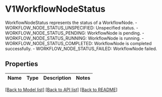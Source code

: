 # V1WorkflowNodeStatus

WorkflowNodeStatus represents the status of a WorkflowNode.   - WORKFLOW_NODE_STATUS_UNSPECIFIED: Unspecified status.  - WORKFLOW_NODE_STATUS_PENDING: WorkflowNode is pending.  - WORKFLOW_NODE_STATUS_RUNNING: WorkflowNode is running.  - WORKFLOW_NODE_STATUS_COMPLETED: WorkflowNode is completed successfully.  - WORKFLOW_NODE_STATUS_FAILED: WorkflowNode failed.

## Properties

Name | Type | Description | Notes
------------ | ------------- | ------------- | -------------

[[Back to Model list]](../README.md#documentation-for-models) [[Back to API list]](../README.md#documentation-for-api-endpoints) [[Back to README]](../README.md)


